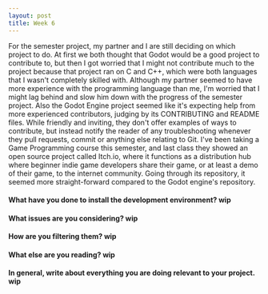 ```yaml
---
layout: post
title: Week 6
---
```


  For the semester project, my partner and I are still deciding on which project to do. At first we both thought that Godot would be a good project to contribute to, but then I got worried that I might not contribute much to the project because that project ran on C and C++, which were both languages that I wasn't completely skilled with. Although my partner seemed to have more experience with the programming language than me, I'm worried that I might lag behind and slow him down with the progress of the semester project. Also the Godot Engine project seemed like it's expecting help from more experienced contributors, judging by its CONTRIBUTING and README files. While friendly and inviting, they don't offer examples of ways to contribute, but instead notify the reader of any troubleshooting whenever they pull requests, commit or anything else relating to Git. 
  I've been taking a Game Programming course this semester, and last class they showed an open source project called Itch.io, where it functions as a distribution hub where beginner indie game developers share their game, or at least a demo of their game, to the internet community. Going through its repository, it seemed more straight-forward compared to the Godot engine's repository.
  
  #### What have you done to install the development environment? wip
  
  #### What issues are you considering? wip
  
  #### How are you filtering them? wip
  
  #### What else are you reading? wip
  
  #### In general, write about everything you are doing relevant to your project. wip
